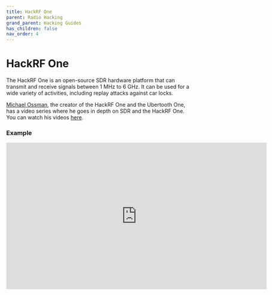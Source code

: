 ```yaml
---
title: HackRF One
parent: Radio Hacking
grand_parent: Hacking Guides
has_children: false
nav_order: 4
---
```


# HackRF One
The HackRF One is an open-source SDR hardware platform that can transmit and receive signals between 1 MHz to 6 GHz. It can be used for a wide variety of activities, including replay attacks against car locks.

[Michael Ossman](https://github.com/mossmann), the creator of the HackRF One and the Ubertooth One, has a video series where he goes in depth on SDR and the HackRF One. You can watch his videos [here](https://greatscottgadgets.com/sdr/).

### Example
<iframe width="695" height="391" src="https://www.youtube.com/embed/5CsD8I396wo" title="YouTube video player" frameborder="0" allow="accelerometer; autoplay; clipboard-write; encrypted-media; gyroscope; picture-in-picture" allowfullscreen></iframe>